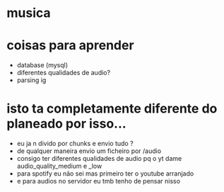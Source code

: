 ﻿# musica

# coisas para aprender

- database (mysql)
- diferentes qualidades de audio?
- parsing ig

# isto ta completamente diferente do planeado por isso...

- eu ja n divido por chunks e envio tudo ?
- de qualquer maneira envio um ficheiro por /audio 
- consigo ter diferentes qualidades de audio pq o yt dame audio_quality_medium e _low
- para spotify eu não sei mas primeiro ter o youtube arranjado
- e para audios no servidor eu tmb tenho de pensar nisso
